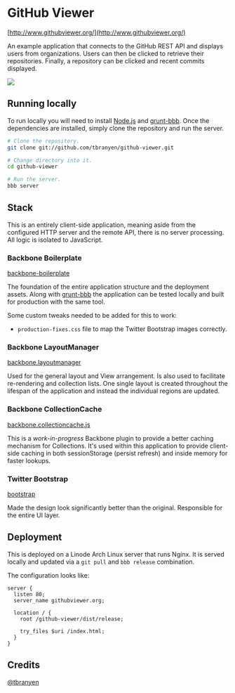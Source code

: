 GitHub Viewer
=============

[http://www.githubviewer.org/](http://www.githubviewer.org/)

An example application that connects to the GitHub REST API and displays
users from organizations.  Users can then be clicked to retrieve their
repositories.  Finally, a repository can be clicked and recent commits
displayed.

![](https://raw.github.com/tbranyen/github-viewer/master/screenshot.png)

## Running locally ##

To run locally you will need to install [Node.js](http://nodejs.org) and
[grunt-bbb](http://github.com/backbone-boilerplate/grunt-bbb).  Once the
dependencies are installed, simply clone the repository and run the server.

``` bash
# Clone the repository.
git clone git://github.com/tbranyen/github-viewer.git

# Change directory into it.
cd github-viewer

# Run the server.
bbb server
```

## Stack ##

This is an entirely client-side application, meaning aside from the configured
HTTP server and the remote API, there is no server processing.  All logic is
isolated to JavaScript.

### Backbone Boilerplate ###

[backbone-boilerplate](https://github.com/tbranyen/backbone-boilerplate)

The foundation of the entire application structure and the deployment assets.
Along with [grunt-bbb](https://github.com/backbone-boilerplate/grunt-bbb) the
application can be tested locally and built for production with the same tool.

Some custom tweaks needed to be added for this to work:

* `production-fixes.css` file to map the Twitter Bootstrap images correctly.

### Backbone LayoutManager ###

[backbone.layoutmanager](https://github.com/tbranyen/backbone.layoutmanager)

Used for the general layout and View arrangement.  Is also used to facilitate
re-rendering and collection lists.  One single layout is created throughout
the lifespan of the application and instead the individual regions are updated.

### Backbone CollectionCache ###

[backbone.collectioncache.js](https://gist.github.com/2866702)

This is a *work-in-progress* Backbone plugin to provide a better caching
mechanism for Collections.  It's used within this application to provide
client-side caching in both sessionStorage (persist refresh) and inside memory
for faster lookups.

### Twitter Bootstrap ###

[bootstrap](https://github.com/twitter/bootstrap/)

Made the design look significantly better than the original.  Responsible for
the entire UI layer.

## Deployment ##

This is deployed on a Linode Arch Linux server that runs Nginx.  It is served
locally and updated via a `git pull` and `bbb release` combination.

The configuration looks like:

``` nginx
server {
  listen 80;
  server_name githubviewer.org;

  location / {
    root /github-viewer/dist/release;

    try_files $uri /index.html;
  }
}
```

## Credits ##

[@tbranyen](http://twitter.com/tbranyen)
